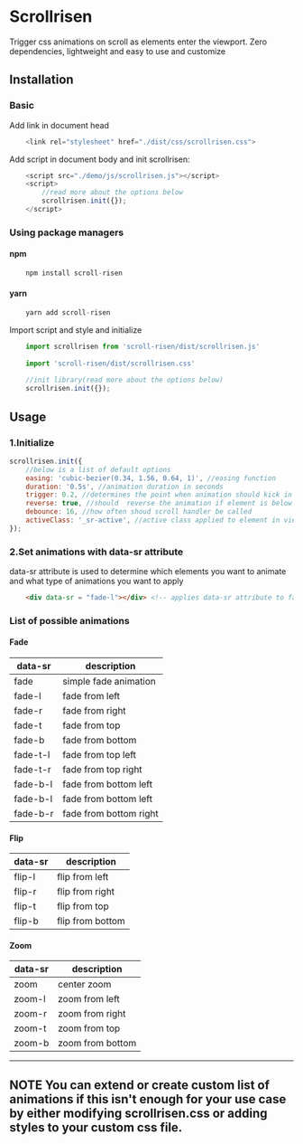 # Scrollrisen
Trigger css animations on scroll as elements enter the viewport. Zero dependencies, lightweight and easy to use and customize

## Installation

### Basic

Add link in document head

```js
    <link rel="stylesheet" href="./dist/css/scrollrisen.css">
```
Add script in document body and init scrollrisen:

```js
    <script src="./demo/js/scrollrisen.js"></script>
    <script>
        //read more about the options below
        scrollrisen.init({});
    </script>
```

### Using package managers

#### npm

```js
    npm install scroll-risen
```

#### yarn

```js
    yarn add scroll-risen
```

Import script and style and initialize

```js
    import scrollrisen from 'scroll-risen/dist/scrollrisen.js'
    
    import 'scroll-risen/dist/scrollrisen.css'
    
    //init library(read more about the options below)
    scrollrisen.init({});
```

## Usage

### 1.Initialize

```js
scrollrisen.init({
    //below is a list of default options
    easing: 'cubic-bezier(0.34, 1.56, 0.64, 1)', //easing function
    duration: '0.5s', //animation duration in seconds
    trigger: 0.2, //determines the point when animation should kick in relative to viewport. 0 means as soon as element becomes visible, 1 means when top of the element reaches the top of the screen
    reverse: true, //should  reverse the animation if element is below the vieport
    debounce: 16, //how often shoud scroll handler be called
    activeClass: '_sr-active', //active class applied to element in viewport
});
```

### 2.Set animations with data-sr attribute

data-sr attribute is used to determine which elements you want to animate and what type of animations you want to apply

```html
    <div data-sr = "fade-l"></div> <!-- applies data-sr attribute to fade from left to right -->
```

### List of possible animations

#### Fade

| data-sr | description |
| ------ | ------ |
| fade | simple fade animation |
| fade-l | fade from left |
| fade-r | fade from right |
| fade-t | fade from top |
| fade-b | fade from bottom|
| fade-t-l | fade from top left |
| fade-t-r | fade from top right |
| fade-b-l | fade from bottom left |
| fade-b-l | fade from bottom left |
| fade-b-r | fade from bottom right |

#### Flip

| data-sr | description |
| ------ | ------ |
| flip-l | flip from left |
| flip-r | flip from right |
| flip-t | flip from top |
| flip-b | flip from bottom |

#### Zoom

| data-sr | description |
| ------ | ------ |
| zoom | center zoom |
| zoom-l | zoom from left |
| zoom-r | zoom from right |
| zoom-t | zoom from top |
| zoom-b | zoom from bottom |

---
**NOTE**
You can extend or create custom list of animations if this isn't enough for your use case by either modifying scrollrisen.css or adding styles to your custom css file.
---